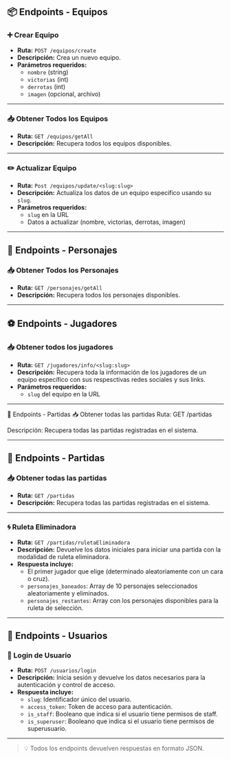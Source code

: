 ## 📦 Endpoints - Equipos

### ➕ Crear Equipo
- **Ruta:** `POST /equipos/create`
- **Descripción:** Crea un nuevo equipo.
- **Parámetros requeridos:**
  - `nombre` (string)
  - `victorias` (int)
  - `derrotas` (int)
  - `imagen` (opcional, archivo)

---

### 📥 Obtener Todos los Equipos
- **Ruta:** `GET /equipos/getAll`
- **Descripción:** Recupera todos los equipos disponibles.

---

### ✏️ Actualizar Equipo
- **Ruta:** `Post /equipos/update/<slug:slug>`
- **Descripción:** Actualiza los datos de un equipo específico usando su `slug`.
- **Parámetros requeridos:**
  - `slug` en la URL
  - Datos a actualizar (nombre, victorias, derrotas, imagen)

---

## 🧙 Endpoints - Personajes

### 📥 Obtener Todos los Personajes
- **Ruta:** `GET /personajes/getAll`
- **Descripción:** Recupera todos los personajes disponibles.

---

## ⚽ Endpoints - Jugadores

### 📥 Obtener todos los jugadores
- **Ruta:**  `GET /jugadores/info/<slug:slug>`
- **Descripción:** Recupera toda la información de los jugadores de un equipo específico con sus respesctivas redes sociales y sus links.
- **Parámetros requeridos:**
  - `slug` del equipo en la URL
 
---

🎲 Endpoints - Partidas
📥 Obtener todas las partidas
Ruta: GET /partidas

Descripción: Recupera todas las partidas registradas en el sistema.

---

## 🎲 Endpoints - Partidas

### 📥 Obtener todas las partidas
- **Ruta:** `GET /partidas`
- **Descripción:** Recupera todas las partidas registradas en el sistema.

---

### 🌀 Ruleta Eliminadora
- **Ruta:** `GET /partidas/ruletaEliminadora`
- **Descripción:** Devuelve los datos iniciales para iniciar una partida con la modalidad de ruleta eliminadora.
- **Respuesta incluye:**
  - El primer jugador que elige (determinado aleatoriamente con un cara o cruz).
  - `personajes_baneados`: Array de 10 personajes seleccionados aleatoriamente y eliminados.
  - `personajes_restantes`: Array con los personajes disponibles para la ruleta de selección.

---

## 👤 Endpoints - Usuarios

### 🔐 Login de Usuario
- **Ruta:** `POST /usuarios/login`
- **Descripción:** Inicia sesión y devuelve los datos necesarios para la autenticación y control de acceso.
- **Respuesta incluye:**
  - `slug`: Identificador único del usuario.
  - `access_token`: Token de acceso para autenticación.
  - `is_staff`: Booleano que indica si el usuario tiene permisos de staff.
  - `is_superuser`: Booleano que indica si el usuario tiene permisos de superusuario.
 
---

> 💡 Todos los endpoints devuelven respuestas en formato JSON.

